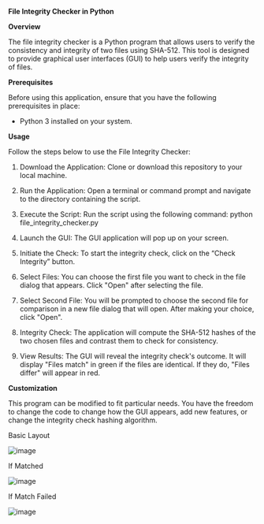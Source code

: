 **File Integrity Checker in Python**
 
**Overview**

The file integrity checker is a Python program that allows users to verify the consistency and integrity of two files using SHA-512. This tool is designed to provide graphical user interfaces (GUI) to help users verify the integrity of files.

**Prerequisites**

Before using this application, ensure that you have the following prerequisites in place:
- Python 3 installed on your system.

**Usage**

Follow the steps below to use the File Integrity Checker:
1. Download the Application: Clone or download this repository to your local machine.
   
3. Run the Application: Open a terminal or command prompt and navigate to the directory containing the script.

5. Execute the Script: Run the script using the following command:
python file_integrity_checker.py

7. Launch the GUI: The GUI application will pop up on your screen.
   
9. Initiate the Check: To start the integrity check, click on the “Check Integrity” button.
    
11. Select Files: You can choose the first file you want to check in the file dialog that appears. Click "Open" after selecting the file.
    
13. Select Second File: You will be prompted to choose the second file for comparison in a new file dialog that will open. After making your choice, click "Open".
    
15. Integrity Check: The application will compute the SHA-512 hashes of the two chosen files and contrast them to check for consistency.
    
17. View Results: The GUI will reveal the integrity check's outcome. It will display "Files match" in green if the files are identical. If they do, "Files differ" will appear in red.
   
**Customization**

This program can be modified to fit particular needs. You have the freedom to change the code to change how the GUI appears, add new features, or change the integrity check hashing algorithm.

Basic Layout

   ![image](https://github.com/reasonkc777/Intregity_Checker_using_SHA-512/assets/81420040/2d8fc07a-5989-433e-a47c-70e6ded5e8ed)

If Matched


   ![image](https://github.com/reasonkc777/Intregity_Checker_using_SHA-512/assets/81420040/295a78b1-6d87-4d7e-a726-742650d19e84)

If Match Failed


   ![image](https://github.com/reasonkc777/Intregity_Checker_using_SHA-512/assets/81420040/705a0968-d7b7-4419-bef6-63fd8bc49419)

